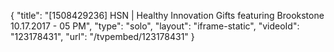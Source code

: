 {
    "title": "[1508429236] HSN | Healthy Innovation Gifts featuring Brookstone 10.17.2017 - 05 PM",
    "type": "solo",
    "layout": "iframe-static",
    "videoId": "123178431",
    "url": "\/tvpembed\/123178431"
}